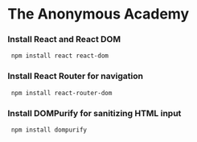 # The Anonymous Academy

### Install React and React DOM
```
 npm install react react-dom
```

### Install React Router for navigation
```
 npm install react-router-dom
```

### Install DOMPurify for sanitizing HTML input
```
 npm install dompurify
```
